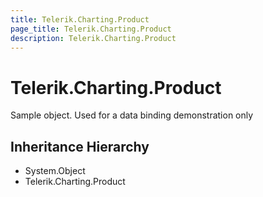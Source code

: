 ```yaml
---
title: Telerik.Charting.Product
page_title: Telerik.Charting.Product
description: Telerik.Charting.Product
---
```


# Telerik.Charting.Product

Sample object. Used for a data binding demonstration only

## Inheritance Hierarchy

* System.Object
* Telerik.Charting.Product

